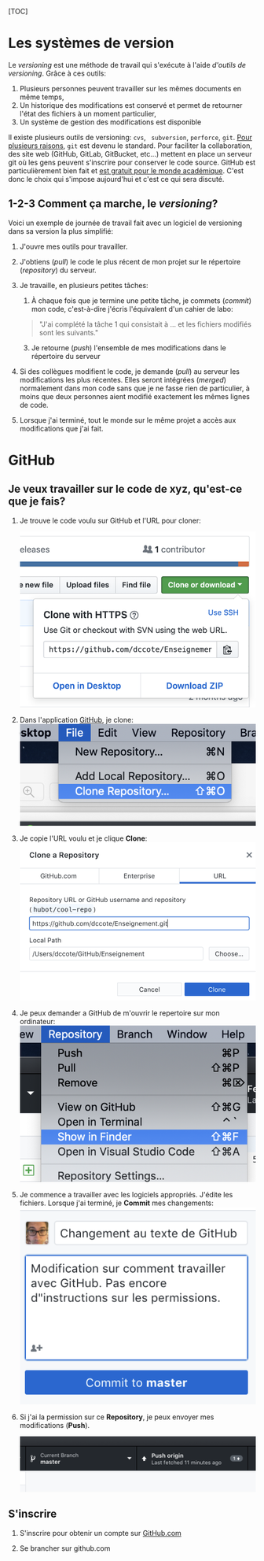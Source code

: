 [TOC]

# Les systèmes de version

Le *versioning* est une méthode de travail qui s'exécute à l'aide *d'outils de versioning*. Grâce à ces outils:

1. Plusieurs personnes peuvent travailler sur les mêmes documents en même temps,
2. Un historique des modifications est conservé et permet de retourner l'état des fichiers à un moment particulier,
3. Un système de gestion des modifications est disponible

Il existe plusieurs outils de versioning: `cvs`, ` subversion`,  `perforce`,  `git`. [Pour plusieurs raisons](https://news.ycombinator.com/item?id=17483083), `git` est devenu le standard. Pour faciliter la collaboration, des site web (GitHub, GitLab, GitBucket, etc...) mettent en place un serveur git où les gens peuvent s'inscrire pour conserver le code source.  GitHub est particulièrement bien fait et [est gratuit pour le monde académique](https://help.github.com/articles/applying-for-an-academic-research-discount/). C'est donc le choix qui s'impose aujourd'hui et c'est ce qui sera discuté.

## 1-2-3 Comment ça marche, le *versioning*?

Voici un exemple de journée de travail fait avec un logiciel de versioning dans sa version la plus simplifié:

1. J'ouvre mes outils pour travailler.

2. J'obtiens (*pull*) le code le plus récent de mon projet sur le répertoire (*repository*) du serveur.

3. Je travaille, en plusieurs petites tâches:

   1. À chaque fois que je termine une petite tâche, je commets (*commit*) mon code, c'est-à-dire j'écris l'équivalent d'un cahier de labo:

   > "J'ai complété la tâche 1 qui consistait à ... et les fichiers modifiés sont les suivants."

   3. Je retourne (*push*) l'ensemble de mes modifications dans le répertoire du serveur

4. Si des collègues modifient le code, je demande (*pull*) au serveur les modifications les plus récentes.  Elles seront intégrées (*merged*)  normalement dans mon code sans que je ne fasse rien de particulier, à moins que deux personnes aient modifié exactement les mêmes lignes de code.

5. Lorsque j'ai terminé, tout le monde sur le même projet a accès aux modifications que j'ai fait.

# GitHub

## Je veux travailler sur le code de xyz, qu'est-ce que je fais?

1. Je trouve le code voulu sur GitHub et l'URL pour cloner:

   ![image-20181203190825831](assets/image-20181203190825831.png)

2. Dans l'application [GitHub](https://desktop.github.com), je clone: 
   ![image-20181203190925136](assets/image-20181203190925136.png)

3. Je copie l'URL voulu et je clique **Clone**:
   ![image-20181203191201686](assets/image-20181203191201686.png)

4. Je peux demander a GitHub de m'ouvrir le repertoire sur mon ordinateur:
   ![image-20181203191022532](assets/image-20181203191022532.png)

5. Je commence a travailler avec les logiciels appropriés. J'édite les fichiers. Lorsque j'ai terminé, je **Commit** mes changements:
   ![image-20181203191545484](assets/image-20181203191545484.png)

6. Si j'ai la permission sur ce **Repository**, je peux envoyer mes modifications (**Push**).

   ![image-20181203191658308](assets/image-20181203191658308.png)


## S'inscrire

1. S'inscrire pour obtenir un compte sur [GitHub.com](https://github.com/join?source=experiment-header-dropdowns-home)

2. Se brancher sur github.com









